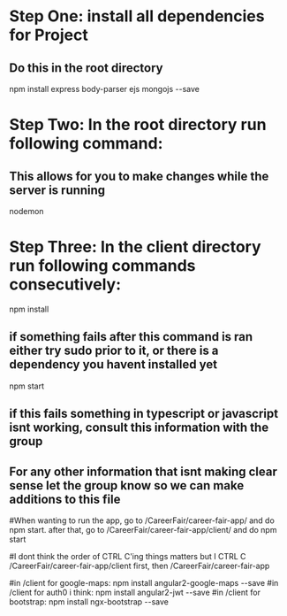 # Step One: install all dependencies for Project
## Do this in the root directory 
npm install express body-parser ejs mongojs --save

# Step Two: In the root directory run following command: 
## This allows for you to make changes while the server is running
nodemon 

# Step Three: In the client directory run following commands consecutively: 
npm install
## if something fails after this command is ran either try sudo prior to it, or there is a dependency you havent installed yet
npm start
## if this fails something in typescript or javascript isnt working, consult this information with the group 

## For any other information that isnt making clear sense let the group know so we can make additions to this file 

#When wanting to run the app, go to /CareerFair/career-fair-app/ and do npm start. after that, go to /CareerFair/career-fair-app/client/ and do npm start

#I dont think the order of CTRL C'ing things matters but I CTRL C /CareerFair/career-fair-app/client first, then /CareerFair/career-fair-app

#in /client for google-maps: npm install angular2-google-maps --save
#in /client for auth0 i think: npm install angular2-jwt --save
#in /client for bootstrap: npm install ngx-bootstrap --save
